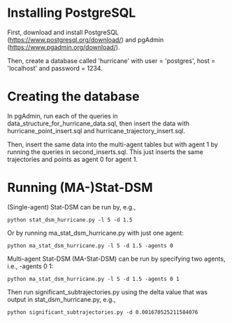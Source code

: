 # Installing PostgreSQL
First, download and install PostgreSQL (https://www.postgresql.org/download/) and pgAdmin (https://www.pgadmin.org/download/).

Then, create a database called 'hurricane' with user = 'postgres', host = 'localhost' and password = 1234.

# Creating the database
In pgAdmin, run each of the queries in data_structure_for_hurricane_data.sql, then insert the data with hurricane_point_insert.sql and hurricane_trajectory_insert.sql. 

Then, insert the same data into the multi-agent tables but with agent 1 by running the queries in second_inserts.sql. This just inserts the same trajectories and points as agent 0 for agent 1.

# Running (MA-)Stat-DSM
(Single-agent) Stat-DSM can be run by, e.g.,
```
python stat_dsm_hurricane.py -l 5 -d 1.5
```
Or by running ma_stat_dsm_hurricane.py with just one agent:
```
python ma_stat_dsm_hurricane.py -l 5 -d 1.5 -agents 0
```
Multi-agent Stat-DSM (MA-Stat-DSM) can be run by specifying two agents, i.e., -agents 0 1:
```
python ma_stat_dsm_hurricane.py -l 5 -d 1.5 -agents 0 1
```
Then run significant_subtrajectories.py using the delta value that was output in stat_dsm_hurricane.py, e.g.,
```
python significant_subtrajectories.py -d 0.001670525211584076
```
